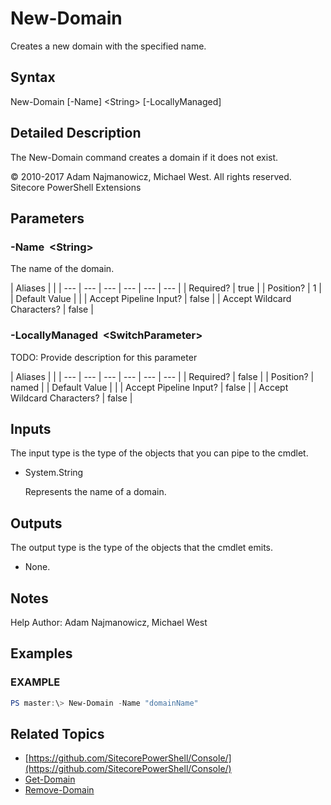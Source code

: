 # New-Domain

Creates a new domain with the specified name.

## Syntax

New-Domain \[-Name\] &lt;String&gt; \[-LocallyManaged\]

## Detailed Description

The New-Domain command creates a domain if it does not exist.

© 2010-2017 Adam Najmanowicz, Michael West. All rights reserved. Sitecore PowerShell Extensions

## Parameters

### -Name  &lt;String&gt;

The name of the domain.

| Aliases |  |
| --- | --- | --- | --- | --- | --- |
| Required? | true |
| Position? | 1 |
| Default Value |  |
| Accept Pipeline Input? | false |
| Accept Wildcard Characters? | false |

### -LocallyManaged  &lt;SwitchParameter&gt;

TODO: Provide description for this parameter

| Aliases |  |
| --- | --- | --- | --- | --- | --- |
| Required? | false |
| Position? | named |
| Default Value |  |
| Accept Pipeline Input? | false |
| Accept Wildcard Characters? | false |

## Inputs

The input type is the type of the objects that you can pipe to the cmdlet.

* System.String

  Represents the name of a domain. 

## Outputs

The output type is the type of the objects that the cmdlet emits.

* None. 

## Notes

Help Author: Adam Najmanowicz, Michael West

## Examples

### EXAMPLE

```powershell
PS master:\> New-Domain -Name "domainName"
```

## Related Topics

* [https://github.com/SitecorePowerShell/Console/](https://github.com/SitecorePowerShell/Console/) 
* [Get-Domain](get-domain.md)
* [Remove-Domain](remove-domain.md)


